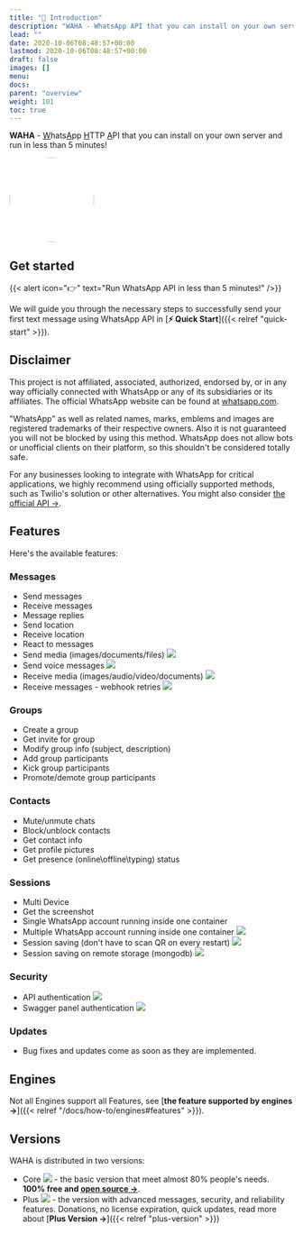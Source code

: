 ```yaml
---
title: "📖 Introduction"
description: "WAHA - WhatsApp API that you can install on your own server and run in less than 5 minutes!"
lead: ""
date: 2020-10-06T08:48:57+00:00
lastmod: 2020-10-06T08:48:57+00:00
draft: false
images: []
menu:
docs:
parent: "overview"
weight: 101
toc: true
---
```

**WAHA** - <u>W</u>hats<u>A</u>pp <u>H</u>TTP <u>A</u>PI that you can install on your own server and run in less than 5 minutes!

<div class="d-flex justify-content-center my-4">
  <img src="/images/logo.svg" style='border-radius: 50%' width='150'/>
</div>

## Get started

{{< alert icon="👉" text="Run WhatsApp API in less than 5 minutes!" />}}

We will guide you through the necessary steps to successfully send your first text message using WhatsApp API in
[**⚡ Quick Start**]({{< relref "quick-start" >}}).

## Disclaimer
This project is not affiliated, associated, authorized, endorsed by, or in any way officially connected with WhatsApp or any of its subsidiaries or its affiliates. The official WhatsApp website can be found at [whatsapp.com](https://whatsapp.com).

"WhatsApp" as well as related names, marks, emblems and images are registered trademarks of their respective owners. Also it is not guaranteed you will not be blocked by using this method. WhatsApp does not allow bots or unofficial clients on their platform, so this shouldn't be considered totally safe.

For any businesses looking to integrate with WhatsApp for critical applications, we highly recommend using officially supported methods, such as Twilio's solution or other alternatives. You might also consider [the official API ->](https://developers.facebook.com/docs/whatsapp/).



## Features

Here's the available features:

### Messages
- Send messages
- Receive messages
- Message replies
- Send location
- Receive location
- React to messages
- Send media (images/documents/files) ![](/images/versions/plus.png)
- Send voice messages ![](/images/versions/plus.png)
- Receive media (images/audio/video/documents) ![](/images/versions/plus.png)
- Receive messages - webhook retries ![](/images/versions/plus.png)

### Groups
- Create a group
- Get invite for group
- Modify group info (subject, description)
- Add group participants
- Kick group participants
- Promote/demote group participants

### Contacts
- Mute/unmute chats
- Block/unblock contacts
- Get contact info
- Get profile pictures
- Get presence (online\offline\typing) status

### Sessions
- Multi Device
- Get the screenshot
- Single WhatsApp account running inside one container
- Multiple WhatsApp account running inside one container ![](/images/versions/plus.png)
- Session saving (don't have to scan QR on every restart) ![](/images/versions/plus.png)
- Session saving on remote storage (mongodb) ![](/images/versions/plus.png)

### Security
- API authentication ![](/images/versions/plus.png)
- Swagger panel authentication ![](/images/versions/plus.png)

### Updates
- Bug fixes and updates come as soon as they are implemented.

## Engines
Not all Engines support all Features, see [**the feature supported by engines ->**]({{< relref "/docs/how-to/engines#features" >}}).


## Versions
WAHA is distributed in two versions:
- Core ![](/images/versions/core.png) - the basic version that meet almost 80% people's needs. **100% free and [open source ->](https://github.com/devlikeapro/waha)**.
- Plus ![](/images/versions/plus.png) - the version with advanced messages, security, and reliability features. Donations, no license expiration, quick updates, read more about [**Plus Version →**]({{< relref "plus-version" >}})

